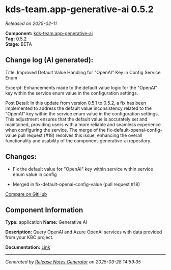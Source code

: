 #  kds-team.app-generative-ai 0.5.2

_Released on 2025-02-11_

**Component:** [kds-team.app-generative-ai](https://github.com/keboola/component-generative-ai)  
**Tag:** [0.5.2](https://github.com/keboola/component-generative-ai/releases/tag/0.5.2)  
**Stage:** BETA


## Change log (AI generated):
Title: Improved Default Value Handling for "OpenAI" Key in Config Service Enum

Excerpt: Enhancements made to the default value logic for the "OpenAI" key within the service enum value in the configuration settings.

Post Detail: In this update from version 0.5.1 to 0.5.2, a fix has been implemented to address the default value inconsistency related to the "OpenAI" key within the service enum value in the configuration settings. This adjustment ensures that the default value is accurately set and maintained, providing users with a more reliable and seamless experience when configuring the service. The merge of the fix-default-openai-config-value pull request (#18) resolves this issue, enhancing the overall functionality and usability of the component-generative-ai repository.



## Changes:



- Fix the default value for "OpenAI" key within service within service enum value in config 




- Merged in fix-default-openai-config-value (pull request #18) 



[Compare on GitHub](https://github.com/keboola/component-generative-ai/compare/0.5.1...0.5.2)



## Component Information
**Type:** application
**Name:** Generative AI

**Description:** Query OpenAI and Azure OpenAI services with data provided from your KBC project.


**Documentation:** [Link](https://help.keboola.com/components/applications/ai/generative-ai/)



---
_Generated by [Release Notes Generator](https://github.com/keboola/release-notes-generator)
on 2025-03-28 14:59:35_